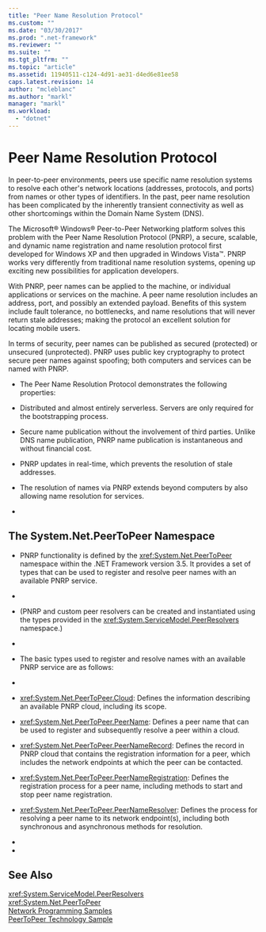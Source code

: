 ```yaml
---
title: "Peer Name Resolution Protocol"
ms.custom: ""
ms.date: "03/30/2017"
ms.prod: ".net-framework"
ms.reviewer: ""
ms.suite: ""
ms.tgt_pltfrm: ""
ms.topic: "article"
ms.assetid: 11940511-c124-4d91-ae31-d4ed6e81ee58
caps.latest.revision: 14
author: "mcleblanc"
ms.author: "markl"
manager: "markl"
ms.workload: 
  - "dotnet"
---
```

# Peer Name Resolution Protocol
In peer-to-peer environments, peers use specific name resolution systems to resolve each other's network locations (addresses, protocols, and ports) from names or other types of identifiers. In the past, peer name resolution has been complicated by the inherently transient connectivity as well as other shortcomings within the Domain Name System (DNS).  
  
 The Microsoft® Windows® Peer-to-Peer Networking platform solves this problem with the Peer Name Resolution Protocol (PNRP), a secure, scalable, and dynamic name registration and name resolution protocol first developed for Windows XP and then upgraded in Windows Vista™. PNRP works very differently from traditional name resolution systems, opening up exciting new possibilities for application developers.  
  
 With PNRP, peer names can be applied to the machine, or individual applications or services on the machine. A peer name resolution includes an address, port, and possibly an extended payload. Benefits of this system include fault tolerance, no bottlenecks, and name resolutions that will never return stale addresses; making the protocol an excellent solution for locating mobile users.  
  
 In terms of security, peer names can be published as secured (protected) or unsecured (unprotected). PNRP uses public key cryptography to protect secure peer names against spoofing; both computers and services can be named with PNRP.  
  
-   The Peer Name Resolution Protocol demonstrates the following properties:  
  
-   Distributed and almost entirely serverless. Servers are only required for the bootstrapping process.  
  
-   Secure name publication without the involvement of third parties. Unlike DNS name publication, PNRP name publication is instantaneous and without financial cost.  
  
-   PNRP updates in real-time, which prevents the resolution of stale addresses.  
  
-   The resolution of names via PNRP extends beyond computers by also allowing name resolution for services.  
  
-  
  
## The System.Net.PeerToPeer Namespace  
  
-   PNRP functionality is defined by the <xref:System.Net.PeerToPeer> namespace within the .NET Framework version 3.5. It provides a set of types that can be used to register and resolve peer names with an available PNRP service.  
  
-  
  
-   (PNRP and custom peer resolvers can be created and instantiated using the types provided in the <xref:System.ServiceModel.PeerResolvers> namespace.)  
  
-  
  
-   The basic types used to register and resolve names with an available PNRP service are as follows:  
  
-  
  
-   <xref:System.Net.PeerToPeer.Cloud>: Defines the information describing an available PNRP cloud, including its scope.  
  
-   <xref:System.Net.PeerToPeer.PeerName>: Defines a peer name that can be used to register and subsequently resolve a peer within a cloud.  
  
-   <xref:System.Net.PeerToPeer.PeerNameRecord>: Defines the record in PNRP cloud that contains the registration information for a peer, which includes the network endpoints at which the peer can be contacted.  
  
-   <xref:System.Net.PeerToPeer.PeerNameRegistration>: Defines the registration process for a peer name, including methods to start and stop peer name registration.  
  
-   <xref:System.Net.PeerToPeer.PeerNameResolver>: Defines the process for resolving a peer name to its network endpoint(s), including both synchronous and asynchronous methods for resolution.  
  
-  
  
-  
  
## See Also  
 <xref:System.ServiceModel.PeerResolvers>  
 <xref:System.Net.PeerToPeer>  
 [Network Programming Samples](../../../docs/framework/network-programming/network-programming-samples.md)  
 [PeerToPeer Technology Sample](http://go.microsoft.com/fwlink/?LinkID=179571)
